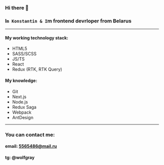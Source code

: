 ### Hi there 👋
### I`m Konstantin & I`m frontend devrloper from Belarus

---

#### My working technology stack:
- HTML5
- SASS/SCSS
- JS/TS
- React
- Redux (RTK, RTK Query)

#### My knowledge:
- Git
- Next.js
- Node.js
- Redux Saga
- Webpack
- AntDesign

---

### You can contact me:

#### email: 5565486@mail.ru
#### tg: @wolfgray


<!--
**WolfGray101/WolfGray101** is a ✨ _special_ ✨ repository because its `README.md` (this file) appears on your GitHub profile.

Here are some ideas to get you started:

- 🔭 I’m currently working on ...
- 🌱 I’m currently learning ...
- 👯 I’m looking to collaborate on ...
- 🤔 I’m looking for help with ...
- 💬 Ask me about ...
- 📫 How to reach me: ...
- 😄 Pronouns: ...
- ⚡ Fun fact: ...
-->
